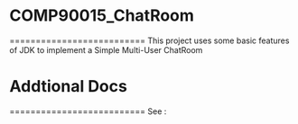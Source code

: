 # COMP90015_ChatRoom

==========================
This project uses some basic features of JDK to implement a Simple Multi-User ChatRoom

# Addtional Docs 

==========================
See :
